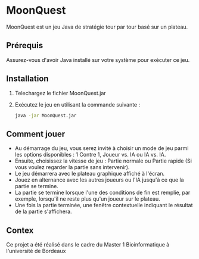 # MoonQuest

MoonQuest est un jeu Java de stratégie tour par tour basé sur un plateau.

## Prérequis

Assurez-vous d'avoir Java installé sur votre système pour exécuter ce jeu.

## Installation

1. Telechargez le fichier MoonQuest.jar
2. Exécutez le jeu en utilisant la commande suivante :

    ```bash
    java -jar MoonQuest.jar
    ```

## Comment jouer

- Au démarrage du jeu, vous serez invité à choisir un mode de jeu parmi les options disponibles : 1 Contre 1, Joueur vs. IA ou IA vs. IA.
- Ensuite, choisissez la vitesse de jeu : Partie normale ou Partie rapide (Si vous voulez regarder la partie sans intervenir).
- Le jeu démarrera avec le plateau graphique affiché à l'écran.
- Jouez en alternance avec les autres joueurs ou l'IA jusqu'à ce que la partie se termine.
- La partie se termine lorsque l'une des conditions de fin est remplie, par exemple, lorsqu'il ne reste plus qu'un joueur sur le plateau.
- Une fois la partie terminée, une fenêtre contextuelle indiquant le résultat de la partie s'affichera.

## Contex

Ce projet a été réalisé dans le cadre du Master 1 Bioinformatique à l'université de Bordeaux
